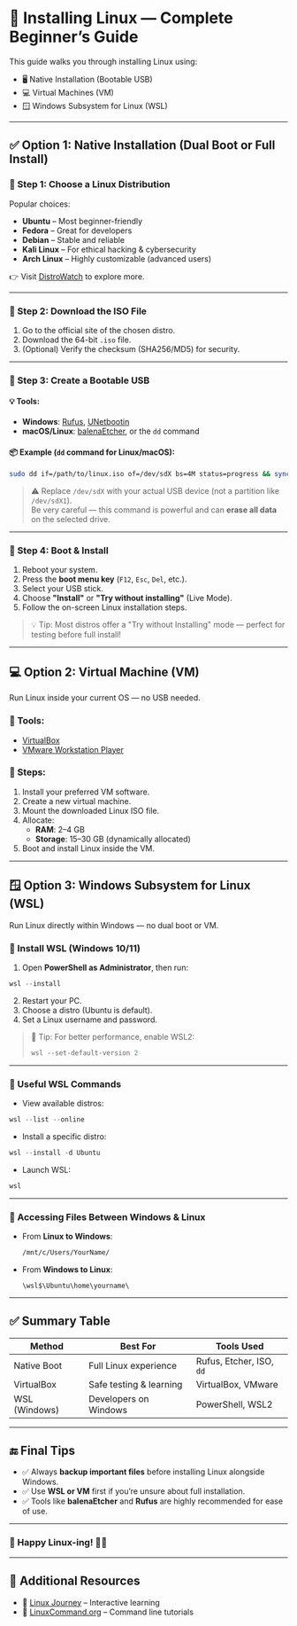 # 🐧 Installing Linux — Complete Beginner’s Guide

This guide walks you through installing Linux using:

- 🖥️ Native Installation (Bootable USB)
- 💻 Virtual Machines (VM)
- 🪟 Windows Subsystem for Linux (WSL)

---

## ✅ Option 1: Native Installation (Dual Boot or Full Install)

### 🔹 Step 1: Choose a Linux Distribution

Popular choices:

- **Ubuntu** – Most beginner-friendly
- **Fedora** – Great for developers
- **Debian** – Stable and reliable
- **Kali Linux** – For ethical hacking & cybersecurity
- **Arch Linux** – Highly customizable (advanced users)

👉 Visit [DistroWatch](https://distrowatch.com/) to explore more.

---

### 🔹 Step 2: Download the ISO File

1. Go to the official site of the chosen distro.
2. Download the 64-bit `.iso` file.
3. (Optional) Verify the checksum (SHA256/MD5) for security.

---

### 🔹 Step 3: Create a Bootable USB

#### 💡 Tools:

- **Windows**: [Rufus](https://rufus.ie/), [UNetbootin](https://unetbootin.github.io/)
- **macOS/Linux**: [balenaEtcher](https://balena.io/etcher), or the `dd` command

#### 📦 Example (`dd` command for Linux/macOS):

```bash
sudo dd if=/path/to/linux.iso of=/dev/sdX bs=4M status=progress && sync
```

> ⚠️ Replace `/dev/sdX` with your actual USB device (not a partition like `/dev/sdX1`).  
> Be very careful — this command is powerful and can **erase all data** on the selected drive.

---

### 🔹 Step 4: Boot & Install

1. Reboot your system.
2. Press the **boot menu key** (`F12`, `Esc`, `Del`, etc.).
3. Select your USB stick.
4. Choose **"Install"** or **"Try without installing"** (Live Mode).
5. Follow the on-screen Linux installation steps.

> 💡 Tip: Most distros offer a "Try without Installing" mode — perfect for testing before full install!

---

## 💻 Option 2: Virtual Machine (VM)

Run Linux inside your current OS — no USB needed.

### 🔹 Tools:

- [VirtualBox](https://www.virtualbox.org/)
- [VMware Workstation Player](https://www.vmware.com/products/workstation-player.html)

### 🔹 Steps:

1. Install your preferred VM software.
2. Create a new virtual machine.
3. Mount the downloaded Linux ISO file.
4. Allocate:
   - **RAM**: 2–4 GB
   - **Storage**: 15–30 GB (dynamically allocated)
5. Boot and install Linux inside the VM.

---

## 🪟 Option 3: Windows Subsystem for Linux (WSL)

Run Linux directly within Windows — no dual boot or VM.

### 🔹 Install WSL (Windows 10/11)

1. Open **PowerShell as Administrator**, then run:

```powershell
wsl --install
```

2. Restart your PC.
3. Choose a distro (Ubuntu is default).
4. Set a Linux username and password.

> 🔧 Tip: For better performance, enable WSL2:
> 
> ```powershell
> wsl --set-default-version 2
> ```

---

### 🔹 Useful WSL Commands

- View available distros:

```powershell
wsl --list --online
```

- Install a specific distro:

```powershell
wsl --install -d Ubuntu
```

- Launch WSL:

```powershell
wsl
```

---

### 🔹 Accessing Files Between Windows & Linux

- From **Linux to Windows**:
  ```bash
  /mnt/c/Users/YourName/
  ```
- From **Windows to Linux**:
  ```
  \wsl$\Ubuntu\home\yourname\
  ```

---

## ✅ Summary Table

| Method        | Best For                     | Tools Used                    |
|---------------|------------------------------|-------------------------------|
| Native Boot   | Full Linux experience        | Rufus, Etcher, ISO, `dd`      |
| VirtualBox    | Safe testing & learning      | VirtualBox, VMware            |
| WSL (Windows) | Developers on Windows        | PowerShell, WSL2              |

---

## 🔚 Final Tips

- ✅ Always **backup important files** before installing Linux alongside Windows.
- ✅ Use **WSL or VM** first if you’re unsure about full installation.
- ✅ Tools like **balenaEtcher** and **Rufus** are highly recommended for ease of use.

---

### 🚀 Happy Linux-ing! 🐧✨

---

## 📝 Additional Resources

- 🌱 [Linux Journey](https://linuxjourney.com/) – Interactive learning
- 🧠 [LinuxCommand.org](https://linuxcommand.org/) – Command line tutorials